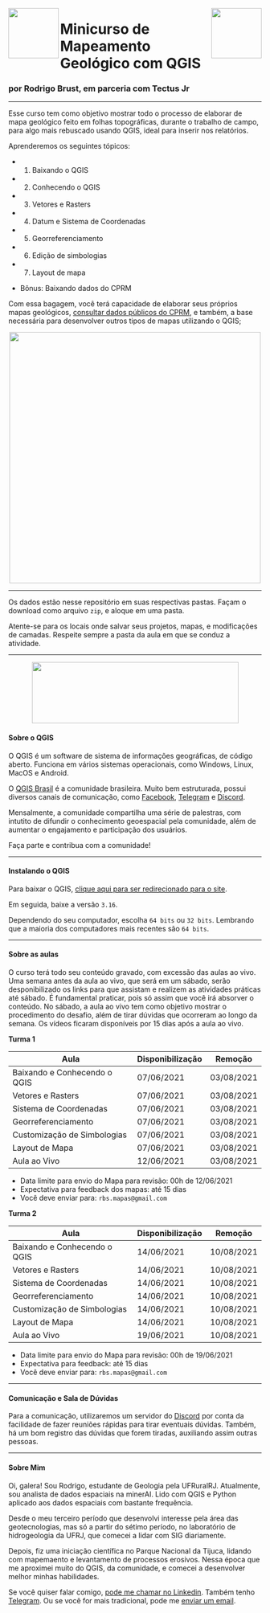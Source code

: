 <img align="left" width="100" height="100" src="https://user-images.githubusercontent.com/53950449/118178620-92c52b80-b40a-11eb-906f-dbd56aaec3c9.png"> <img align="right" width="100" height="100" src="https://user-images.githubusercontent.com/53950449/119190230-7604a580-ba53-11eb-8a1f-5186aa69a385.png">



# Minicurso de Mapeamento Geológico com QGIS

### por Rodrigo Brust, em parceria com Tectus Jr

___

Esse curso tem como objetivo mostrar todo o processo de elaborar de mapa geológico feito em folhas topográficas, durante o trabalho de campo, para algo mais rebuscado usando QGIS, ideal para inserir nos relatórios.

Aprenderemos os seguintes tópicos:

- 1. Baixando o QGIS

- 2. Conhecendo o QGIS

- 3. Vetores e Rasters

- 4. Datum e Sistema de Coordenadas

- 5. Georreferenciamento

- 6. Edição de simbologias

- 7. Layout de mapa 

- Bônus: Baixando dados do CPRM

Com essa bagagem, você terá capacidade de elaborar seus próprios mapas geológicos, [consultar dados públicos do CPRM](http://geosgb.cprm.gov.br/geosgb/downloads.html), e também, a base necessária para desenvolver outros tipos de mapas utilizando o QGIS;

<p align = "center">
  <img  width="500" height="500" src="https://user-images.githubusercontent.com/53950449/118647516-cc55b800-b7b7-11eb-9f28-6fb42f291ac6.png">
</p>

___

Os dados estão nesse repositório em suas respectivas pastas. Façam o download como arquivo `zip`, e aloque em uma pasta. 

Atente-se para os locais onde salvar seus projetos, mapas, e modificações de camadas. Respeite sempre a pasta da aula em que se conduz a atividade.

_____

<p align="center">
  <img width="411" height="122" src="https://i2.wp.com/qgisbrasil.org/wp-content/uploads/2017/08/qgis_brasil_original.png?w=500">
</p>

#### Sobre o QGIS

O QGIS é um software de sistema de informações geográficas, de código aberto. Funciona em vários sistemas operacionais, como Windows, Linux, MacOS e Android.

O [QGIS Brasil](http://qgisbrasil.org) é a comunidade brasileira. Muito bem estruturada, possui diversos canais de comunicação, como [Facebook](https://www.facebook.com/groups/qgisbrasil/?multi_permalinks=4170942409595775&notif_id=1620579383859994&notif_t=group_highlights&ref=notif), [Telegram](https://t.me/thinkfreeqgis) e [Discord](https://discord.gg/GzaTAgyuBJ). 

Mensalmente, a comunidade compartilha uma série de palestras, com intutito de difundir o conhecimento geoespacial pela comunidade, além de aumentar o engajamento e participação dos usuários.

Faça parte e contribua com a comunidade! 

____

#### Instalando o QGIS

Para baixar o QGIS, [clique aqui para ser redirecionado para o site](https://www.qgis.org/pt_BR/site/forusers/download.html).

Em seguida, baixe a versão `3.16`.

Dependendo do seu computador, escolha `64 bits` ou `32 bits`. Lembrando que a maioria dos computadores mais recentes são `64 bits`.

______

#### Sobre as aulas

O curso terá todo seu conteúdo gravado, com excessão das aulas ao vivo. Uma semana antes da aula ao vivo, que será em um sábado, serão desponibilizado os links para que assistam e realizem as atividades práticas até sábado. É fundamental praticar, pois só assim que você irá absorver o conteúdo. 
No sábado, a aula ao vivo tem como objetivo mostrar o procedimento do desafio, além de tirar dúvidas que ocorreram ao longo da semana.
Os vídeos ficaram disponíveis por 15 dias após a aula ao vivo.

**Turma 1**

| Aula | Disponibilização | Remoção |
|------|------------------|---------|
| Baixando e Conhecendo o QGIS| 07/06/2021 | 03/08/2021 |
| Vetores e Rasters | 07/06/2021| 03/08/2021 | 
| Sistema de Coordenadas | 07/06/2021| 03/08/2021 | 
| Georreferenciamento | 07/06/2021 | 03/08/2021 | 
| Customização de Simbologias | 07/06/2021 | 03/08/2021 |
| Layout de Mapa | 07/06/2021 | 03/08/2021 |
| Aula ao Vivo | 12/06/2021 | 03/08/2021 |

  - Data limite para envio do Mapa para revisão: 00h de 12/06/2021
  - Expectativa para feedback dos mapas: até 15 dias
  - Você deve enviar para: `rbs.mapas@gmail.com`

**Turma 2**

| Aula| Disponibilização | Remoção |
|------|------------------|---------|
| Baixando e Conhecendo o QGIS| 14/06/2021 | 10/08/2021 |
| Vetores e Rasters | 14/06/2021| 10/08/2021| 
| Sistema de Coordenadas | 14/06/2021| 10/08/2021 | 
| Georreferenciamento | 14/06/2021 | 10/08/2021 | 
| Customização de Simbologias | 14/06/2021 | 10/08/2021 |
| Layout de Mapa | 14/06/2021 | 10/08/2021 |
| Aula ao Vivo | 19/06/2021 | 10/08/2021 |

 - Data limite para envio do Mapa para revisão: 00h de 19/06/2021
 - Expectativa para feedback: até 15 dias
 - Você deve enviar para: `rbs.mapas@gmail.com`

______

#### Comunicação e Sala de Dúvidas

Para a comunicação, utilizaremos um servidor do [Discord](https://discord.gg/CcyKJmCTmT) por conta da facilidade de fazer reuniões rápidas para tirar eventuais dúvidas. Também, há um bom registro das dúvidas que forem tiradas, auxiliando assim outras pessoas.

____

#### Sobre Mim

Oi, galera! Sou Rodrigo, estudante de Geologia pela UFRuralRJ. Atualmente, sou analista de dados espaciais na minerAI. Lido com QGIS e Python aplicado aos dados espaciais com bastante frequência.

Desde o meu terceiro período que desenvolvi interesse pela área das geotecnologias, mas só a partir do sétimo período, no laboratório de hidrogeologia da UFRJ, que comecei a lidar com SIG diariamente. 

Depois, fiz uma iniciação científica no Parque Nacional da Tijuca, lidando com mapemaento e levantamento de processos erosivos. Nessa época que me aproximei muito do QGIS, da comunidade, e comecei a desenvolver melhor minhas habilidades.

Se você quiser falar comigo, [pode me chamar no Linkedin](https://www.linkedin.com/in/rodrigobrust/). Também tenho [Telegram](https://t.me/r_brust). Ou se você for mais tradicional, pode me [enviar um email](mailto:rodrigobrusts@gmail.com).

